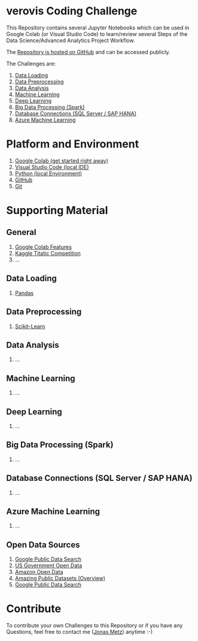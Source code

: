 # verovis Coding Challenge
This Repository contains several Jupyter Notebooks which can be used in Google Colab (or Visual Studio Code) to learn/review several Steps of the Data Science/Advanced Analytics Project Workflow.

The [Repository is hosted on GitHub](https://github.com/Jonas-Metz-verovis/verovis_Coding_Challenge) and can be accessed publicly.

The Challenges are:
1.  [Data Loading](http://colab.research.google.com/github/Jonas-Metz-verovis/verovis_Coding_Challenge/blob/main/01_Data_Loading.ipynb)
1.  [Data Preprocessing](http://colab.research.google.com/github/Jonas-Metz-verovis/verovis_Coding_Challenge/blob/main/02_Data_Preprocessing.ipynb)
1.  [Data Analysis](http://colab.research.google.com/github/Jonas-Metz-verovis/verovis_Coding_Challenge/blob/main/03_Data_Analysis.ipynb)
1.  [Machine Learning](http://colab.research.google.com/github/Jonas-Metz-verovis/verovis_Coding_Challenge/blob/main/04_Machine_Learning.ipynb)
1.  [Deep Learning](http://colab.research.google.com/github/Jonas-Metz-verovis/verovis_Coding_Challenge/blob/main/05_Deep_Learning.ipynb)
1.  [Big Data Processing (Spark)](http://colab.research.google.com/github/Jonas-Metz-verovis/verovis_Coding_Challenge/blob/main/06_Big_Data_with_Spark.ipynb)
1.  [Database Connections (SQL Server / SAP HANA)](http://colab.research.google.com/github/Jonas-Metz-verovis/verovis_Coding_Challenge/blob/main/07_Database_Connections.ipynb)
1.  [Azure Machine Learning](http://colab.research.google.com/github/Jonas-Metz-verovis/verovis_Coding_Challenge/blob/main/08_Azure_Machine_Learning.ipynb)

# Platform and Environment

1.  [Google Colab (get started right away)](https://colab.research.google.com/)
1.  [Visual Studio Code (local IDE)](https://code.visualstudio.com/)
1.  [Python (local Environment)](https://www.python.org/)
1.  [GitHub](https://github.com/)
1.  [Git](https://git-scm.com/)

# Supporting Material

## General

1.  [Google Colab Features](https://colab.research.google.com/notebooks/basic_features_overview.ipynb)
1.  [Kaggle Titatic Competition](https://www.kaggle.com/c/titanic/overview)
1.  ...

## Data Loading

1.  [Pandas](https://pandas.pydata.org/docs/)

## Data Preprocessing

1.  [Scikit-Learn](https://scikit-learn.org/stable/user_guide.html)

## Data Analysis

1.  ...

## Machine Learning

1.  ...

## Deep Learning

1.  ...

## Big Data Processing (Spark)

1.  ...

## Database Connections (SQL Server / SAP HANA)

1.  ...

## Azure Machine Learning

1.  ...

## Open Data Sources

1.  [Google Public Data Search](https://www.google.com/publicdata/directory)
1.  [US Government Open Data](https://www.data.gov/)
1.  [Amazon Open Data](https://aws.amazon.com/de/opendata)
1.  [Amazing Public Datasets (Overview)](https://github.com/awesomedata/awesome-public-datasets)
1.  [Google Public Data Search](https://www.google.com/publicdata/directory)


# Contribute
To contribute your own Challenges to this Repository or if you have any Questions, feel free to contact me ([Jonas Metz](mailto:jmetz@verovis.com)) anytime :-)

